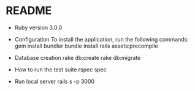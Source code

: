 # README

* Ruby version
  3.0.0

* Configuration
  To install the application, run the following commands:
  gem install bundler
  bundle install
  rails assets:precompile

* Database creation
  rake db:create
  rake db:migrate

* How to run the test suite
  rspec spec

* Run local server
  rails s -p 3000
